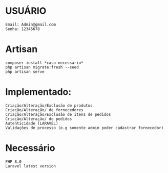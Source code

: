 # USUÁRIO
    Email: Admin@gmail.com
    Senha: 12345678

# Artisan
    composer install *caso necessário*
    php artisan migrate:fresh --seed
    php artisan serve

# Implementado:
    Criação/Alteração/Exclusão de produtos
    Criação/Alteração/ de fornecedores
    Criação/Alteração/Exclusão de itens de pedidos
    Criação/Alteração/ de pedidos
    Autenticidade (LARAVEL)
    Validações de processo (e.g somente admin poder cadastrar fornecedor)

# Necessário
    PHP 8.0
    Laravel latest version


